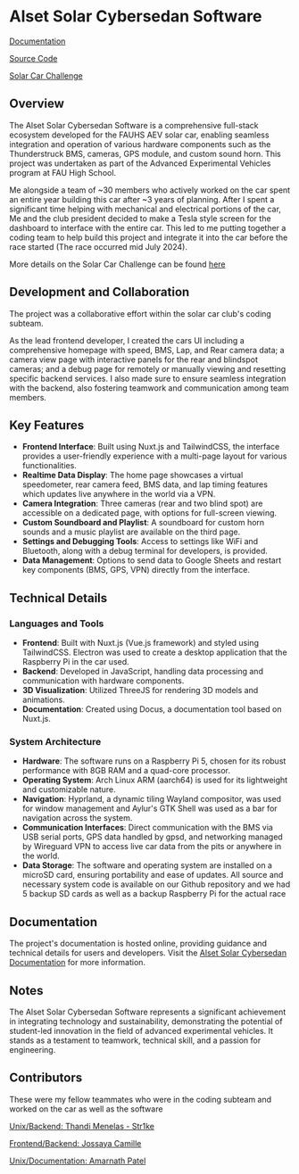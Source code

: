 # Alset Solar Cybersedan Software

[Documentation](https://aev.zachl.tech)

[Source Code](https://github.com/YamanDevelopment/AEV-Software)

[Solar Car Challenge](https://www.solarcarchallenge.org/challenge/)

## Overview

The Alset Solar Cybersedan Software is a comprehensive full-stack ecosystem developed for the FAUHS AEV solar car, enabling seamless integration and operation of various hardware components such as the Thunderstruck BMS, cameras, GPS module, and custom sound horn. This project was undertaken as part of the Advanced Experimental Vehicles program at FAU High School.

Me alongside a team of ~30 members who actively worked on the car spent an entire year building this car after ~3 years of planning. After I spent a significant time helping with mechanical and electrical portions of the car, Me and the club president decided to make a Tesla style screen for the dashboard to interface with the entire car. This led to me putting together a coding team to help build this project and integrate it into the car before the race started (The race occurred mid July 2024).

More details on the Solar Car Challenge can be found [here](https://www.solarcarchallenge.org/challenge/)

## Development and Collaboration

The project was a collaborative effort within the solar car club's coding subteam.

As the lead frontend developer, I created the cars UI including a comprehensive homepage with speed, BMS, Lap, and Rear camera data; a camera view page with interactive panels for the rear and blindspot cameras; and a debug page for remotely or manually viewing and resetting specific backend services. I also made sure to ensure seamless integration with the backend, also fostering teamwork and communication among team members.

## Key Features

- **Frontend Interface**: Built using Nuxt.js and TailwindCSS, the interface provides a user-friendly experience with a multi-page layout for various functionalities.
- **Realtime Data Display**: The home page showcases a virtual speedometer, rear camera feed, BMS data, and lap timing features which updates live anywhere in the world via a VPN.
- **Camera Integration**: Three cameras (rear and two blind spot) are accessible on a dedicated page, with options for full-screen viewing.
- **Custom Soundboard and Playlist**: A soundboard for custom horn sounds and a music playlist are available on the third page.
- **Settings and Debugging Tools**: Access to settings like WiFi and Bluetooth, along with a debug terminal for developers, is provided.
- **Data Management**: Options to send data to Google Sheets and restart key components (BMS, GPS, VPN) directly from the interface.

## Technical Details

### Languages and Tools

- **Frontend**: Built with Nuxt.js (Vue.js framework) and styled using TailwindCSS. Electron was used to create a desktop application that the Raspberry Pi in the car used.
- **Backend**: Developed in JavaScript, handling data processing and communication with hardware components.
- **3D Visualization**: Utilized ThreeJS for rendering 3D models and animations.
- **Documentation**: Created using Docus, a documentation tool based on Nuxt.js.

### System Architecture

- **Hardware**: The software runs on a Raspberry Pi 5, chosen for its robust performance with 8GB RAM and a quad-core processor.
- **Operating System**: Arch Linux ARM (aarch64) is used for its lightweight and customizable nature.
- **Navigation**: Hyprland, a dynamic tiling Wayland compositor, was used for window management and Aylur's GTK Shell was used as a bar for navigation across the system.
- **Communication Interfaces**: Direct communication with the BMS via USB serial ports, GPS data handled by gpsd, and networking managed by Wireguard VPN to access live car data from the pits or anywhere in the world.
- **Data Storage**: The software and operating system are installed on a microSD card, ensuring portability and ease of updates. All source and necessary system code is available on our Github repository and we had 5 backup SD cards as well as a backup Raspberry Pi for the actual race

## Documentation

The project's documentation is hosted online, providing guidance and technical details for users and developers. Visit the [Alset Solar Cybersedan Documentation](https://aev.zachl.tech) for more information.

## Notes

The Alset Solar Cybersedan Software represents a significant achievement in integrating technology and sustainability, demonstrating the potential of student-led innovation in the field of advanced experimental vehicles. It stands as a testament to teamwork, technical skill, and a passion for engineering.

## Contributors

These were my fellow teammates who were in the coding subteam and worked on the car as well as the software

[Unix/Backend: Thandi Menelas - Str1ke](https://github.com/RealStr1ke)

[Frontend/Backend: Jossaya Camille](https://github.com/jcamille2023)

[Unix/Documentation: Amarnath Patel](https://github.com/jeebuscrossaint)